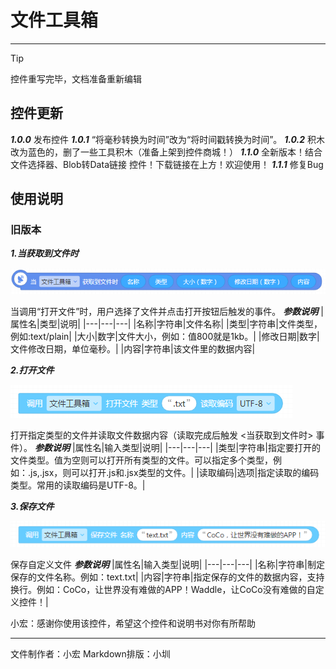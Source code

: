# 文件工具箱
---
> [!TIP]
>
> 控件重写完毕，文档准备重新编辑

## 控件更新

***1.0.0***
发布控件
***1.0.1***
“将毫秒转换为时间”改为“将时间戳转换为时间”。
***1.0.2***
积木改为蓝色的，删了一些工具积木（准备上架到控件商城！）
***1.1.0***
全新版本！结合 文件选择器、Blob转Data链接 控件！下载链接在上方！欢迎使用！
***1.1.1***
修复Bug

## 使用说明
### 旧版本
***1.当获取到文件时***

![当(文件工具箱)获取到文件时(名称)(类型)(大小-数字)(修改日期-数字)(内容)](images/1.png)

当调用“打开文件”时，用户选择了文件并点击打开按钮后触发的事件。
***参数说明***
|属性名|类型|说明|
|---|---|---|
|名称|字符串|文件名称|
|类型|字符串|文件类型，例如:text/plain|
|大小|数字|文件大小，例如：值800就是1kb。|
|修改日期|数字|文件修改日期，单位毫秒。|
|内容|字符串|该文件里的数据内容|

***2.打开文件***

![调用(文件工具箱)打开文件 类型(.text) 读取编码(UTF-8)](images/2.png)

打开指定类型的文件并读取文件数据内容（读取完成后触发 <当获取到文件时> 事件）。
***参数说明***
|属性名|输入类型|说明|
|---|---|---|
|类型|字符串|指定要打开的文件类型。值为空则可以打开所有类型的文件。可以指定多个类型，例如：.js,.jsx，则可以打开.js和.jsx类型的文件。|
|读取编码|选项|指定读取的编码类型。常用的读取编码是UTF-8。|

***3.保存文件***

![调用(文件工具箱) 保存文件 名称(text.txt) 内容 ("CoCo，让世界没有难做的APP")](images/3.png)

保存自定义文件
***参数说明***
|属性名|输入类型|说明|
|---|---|---|
|名称|字符串|制定保存的文件名称。例如：text.txt|
|内容|字符串|指定保存的文件的数据内容，支持换行。例如：CoCo，让世界没有难做的APP！Waddle，让CoCo没有难做的自定义控件！|

小宏：感谢你使用该控件，希望这个控件和说明书对你有所帮助

---

文件制作者：小宏
Markdown排版：小圳
